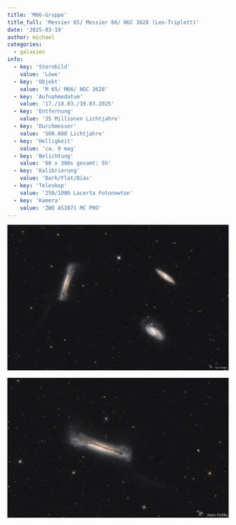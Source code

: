 ```yaml
---
title: 'M66-Gruppe'
title_full: 'Messier 65/ Messier 66/ NGC 3628 (Leo-Triplett)'
date: '2025-03-19'
author: michael
categories:
  - galaxien
info:
  - key: 'Sternbild'
    value: 'Löwe'
  - key: 'Objekt'
    value: 'M 65/ M66/ NGC 3628'
  - key: 'Aufnahmedatum'
    value: '17./18.03./19.03.2025'
  - key: 'Entfernung'
    value: '35 Millionen Lichtjahre'
  - key: 'Durchmesser'
    value: '500.000 Lichtjahre'
  - key: 'Helligkeit'
    value: 'ca. 9 mag'
  - key: 'Belichtung'
    value: '60 x 300s gesamt: 5h'
  - key: 'Kalibrierung'
    value: 'Dark/Flat/Bias'
  - key: 'Teleskop'
    value: '250/1000 Lacerta Fotonewton'
  - key: 'Kamera'
    value: 'ZWO ASI071 MC PRO'
---
```


![Leo-Triplett](header.jpg 'Leo-Triplett')

![NGC-3628](NGC-3628.jpg 'NGC-3628')
